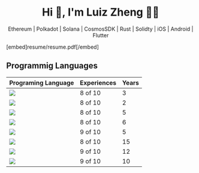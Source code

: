 <h1 align='center'>Hi 👋, I'm Luiz Zheng 👨‍💻</h1>
<p align='center'>Ethereum | Polkadot | Solana | CosmosSDK | Rust | Solidty | iOS | Android | Flutter</p>

[embed]resume/resume.pdf[/embed]

## Programmig Languages

| Programing Language                                                                                                         | Experiences | Years |
| --------------------------------------------------------------------------------------------------------------------------- | ----------- | ----- |
| <img src="https://img.shields.io/badge/Solidity-Smart Contract-blue?style=for-the-badge&logo=solidity&logoColor=white">     | 8 of 10     | 3     |
| <img src="https://img.shields.io/badge/Rust-Polkadot, Solana-blue?style=for-the-badge&logo=rust&logoColor=white">           | 8 of 10     | 2     |
| <img src="https://img.shields.io/badge/GoLang-Cosmos SDK-blue?style=for-the-badge&logo=go&logoColor=white" />               | 8 of 10     | 5     |
| <img src="https://img.shields.io/badge/JS / TS-Hybrid, Backend-blue?style=for-the-badge&logo=typescript&logoColor=white" /> | 8 of 10     | 6     |
| <img src="https://img.shields.io/badge/Dart-Flutter-blue?style=for-the-badge&logo=dart&logoColor=white" />                  | 9 of 10     | 5     |
| <img src="https://img.shields.io/badge/JAVA-Android, SpringBoot-blue?style=for-the-badge&logo=openjdk&logoColor=white" />   | 8 of 10     | 15    |
| <img src="https://img.shields.io/badge/Kotlin-Android, Cross-blue?style=for-the-badge&logo=kotlin&logoColor=white" />       | 9 of 10     | 12    |
| <img src="https://img.shields.io/badge/Swift-Apple Production-blue?style=for-the-badge&logo=swift&logoColor=white" />       | 9 of 10     | 10    |

